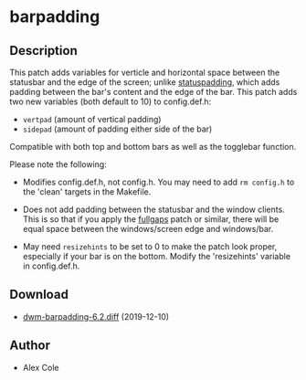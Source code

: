 barpadding
==========

Description
-----------
This patch adds variables for verticle and horizontal space between the
statusbar and the edge of the screen; unlike
[statuspadding](../statuspadding/), which adds padding between the bar's
content and the edge of the bar. This patch adds two new variables (both
default to 10) to config.def.h:

* `vertpad` (amount of vertical padding)
* `sidepad` (amount of padding either side of the bar)

Compatible with both top and bottom bars as well as the togglebar function.

Please note the following:

* Modifies config.def.h, not config.h. You may need to add `rm config.h` to the
  'clean' targets in the Makefile.
* Does not add padding between the statusbar and the window clients. This is so
  that if you apply the [fullgaps](../fullgaps/) patch or similar, there will be
  equal space between the windows/screen edge and windows/bar.

* May need `resizehints` to be set to 0 to make the patch look proper,
  especially if your bar is on the bottom. Modify the 'resizehints' variable in
  config.def.h.


Download
--------
* [dwm-barpadding-6.2.diff](dwm-barpadding-6.2.diff) (2019-12-10)


Author
------
* Alex Cole
